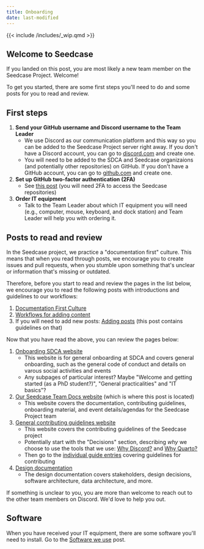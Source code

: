 ```yaml
---
title: Onboarding
date: last-modified
---
```


{{< include /includes/_wip.qmd >}}

## Welcome to Seedcase

If you landed on this post, you are most likely a new team member on the Seedcase Project. Welcome!

To get you started, there are some first steps you'll need to do and some posts for you to read and review.

## First steps

1. **Send your GitHub username and Discord username to the Team Leader**
    - We use Discord as our communication platform and this way so you can be added to the Seedcase Project server right away. If you don't have a Discord account, you can go to [discord.com](https://discord.com) and create one.
    - You will need to be added to the SDCA and Seedcase organizaions (and potentially other repositories) on GitHub. If you don't have a GitHub account, you can go to [github.com](https://github.com) and create one.
2. **Set up GitHub two-factor authentication (2FA)**
    - See [this post](github.md) (you will need 2FA to access the Seedcase repositories)
3. **Order IT equipment**
    - Talk to the Team Leader about which IT equipment you will need (e.g., computer, mouse, keyboard, and dock station) and Team Leader will help you with ordering it.

## Posts to read and review

In the Seedcase project, we practice a "documentation first" culture. This means that when you read through posts, we encourage you to create issues and pull requests, when you stumble upon something that's unclear or information that's missing or outdated.

Therefore, before you start to read and review the pages in the list below, we encourage you to read the following posts
with introductions and guidelines to our workflows:

1. [Documentation First Culture](https://seedcase-project.org/community/guide-entries/documentation-first/)
2. [Workflows for adding content](workflow.md)
3. If you will need to add new posts: [Adding posts](https://seedcase-project.org/community/guide-entries/adding-posts/) (this post contains guidelines on that)

Now that you have read the above, you can review the pages below:

1. [Onboarding SDCA website](https://steno-aarhus.github.io/research/onboarding.html)
    - This website is for general onboarding at SDCA and covers general onboarding, such as the general code of conduct and details on varous social activities and events
    - Any subpages of particular interest? Maybe "Welcome and getting started (as a PhD student?)", "General practicalities" and "IT basics"?  
2. [Our Seedcase Team Docs website](https://team.seedcase-project.org/) (which is where this post is located)
    - This website covers the documentation, contributing guidelines, onboarding material, and event details/agendas for the Seedcase Project team
3. [General contributing guidelines website](https://seedcase-project.org/community/contributing)
    - This website covers the contributing guidelines of the Seedcase project
    - Potentially start with the "Decisions" section, describing *why* we choose to use the tools that we use: [Why Discord?](https://seedcase-project.org/community/decisions/why-discord/) and [Why Quarto?](https://seedcase-project.org/community/decisions/why-quarto/)
    - Then go to the [individual guide entries](https://seedcase-project.org/community/contributing) covering guidelines for contributing
4. [Design documentation](https://seedcase-project.org/design/)
    - The design documentation covers stakeholders, design decisions, software architecture, data architecture, and more.

If something is unclear to you, you are more than welcome to reach out to the other team members on Discord. We'd love to help you out.

## Software

When you have received your IT equipment, there are some software you'll need to install. Go to the [Software we use](software.md) post.
